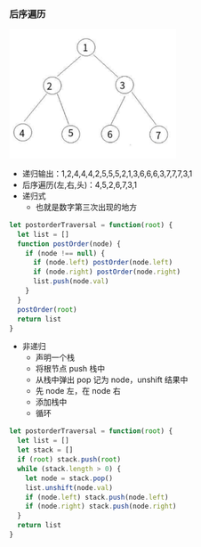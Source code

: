 ### 后序遍历

<img src="./二叉树.png" alt="" width="300">

- 递归输出：1,2,4,4,4,2,5,5,5,2,1,3,6,6,6,3,7,7,7,3,1
- 后序遍历(左,右,头)：4,5,2,6,7,3,1
- 递归式
  - 也就是数字第三次出现的地方

```js
let postorderTraversal = function(root) {
  let list = []
  function postOrder(node) {
    if (node !== null) {
      if (node.left) postOrder(node.left)
      if (node.right) postOrder(node.right)
      list.push(node.val)
    }
  }
  postOrder(root)
  return list
}
```

- 非递归
  - 声明一个栈
  - 将根节点 push 栈中
  - 从栈中弹出 pop 记为 node，unshift 结果中
  - 先 node 左，在 node 右
  - 添加栈中
  - 循环

```js
let postorderTraversal = function(root) {
  let list = []
  let stack = []
  if (root) stack.push(root)
  while (stack.length > 0) {
    let node = stack.pop()
    list.unshift(node.val)
    if (node.left) stack.push(node.left)
    if (node.right) stack.push(node.right)
  }
  return list
}
```
